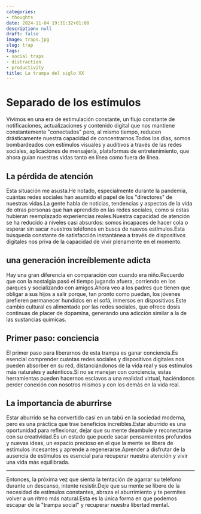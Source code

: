 ```yaml
---
categories:
- thoughts
date: 2024-11-04 19:31:32+01:00
description: null
draft: false
image: traps.jpg
slug: trap
tags:
- social traps
- distraction
- productivity
title: La trampa del siglo XX
---
```


<!-- hash: a537416d2923 -->
# Separado de los estímulos

Vivimos en una era de estimulación constante, un flujo constante de notificaciones, actualizaciones y contenido digital que nos mantiene constantemente "conectados" pero, al mismo tiempo, reducen drásticamente nuestra capacidad de concentrarnos.Todos los días, somos bombardeados con estímulos visuales y auditivos a través de las redes sociales, aplicaciones de mensajería, plataformas de entretenimiento, que ahora guían nuestras vidas tanto en línea como fuera de línea.

## La pérdida de atención

Esta situación me asusta.He notado, especialmente durante la pandemia, cuántas redes sociales han asumido el papel de los "directores" de nuestras vidas.La gente habla de noticias, tendencias y aspectos de la vida de otras personas que han aprendido en las redes sociales, como si estas hubieran reemplazado experiencias reales.Nuestra capacidad de atención se ha reducido a niveles casi absurdos: somos incapaces de hacer cola o esperar sin sacar nuestros teléfonos en busca de nuevos estímulos.Esta búsqueda constante de satisfacción instantánea a través de dispositivos digitales nos priva de la capacidad de vivir plenamente en el momento.

## una generación increíblemente adicta

Hay una gran diferencia en comparación con cuando era niño.Recuerdo que con la nostalgia pasó el tiempo jugando afuera, corriendo en los parques y socializando con amigos.Ahora veo a los padres que tienen que obligar a sus hijos a salir porque, tan pronto como puedan, los jóvenes prefieren permanecer hundidos en el sofá, inmersos en dispositivos.Este cambio cultural es alimentado por las redes sociales, que ofrece dosis continuas de placer de dopamina, generando una adicción similar a la de las sustancias químicas.

## Primer paso: conciencia

El primer paso para liberarnos de esta trampa es ganar conciencia.Es esencial comprender cuántas redes sociales y dispositivos digitales nos pueden absorber en su red, distanciándonos de la vida real y sus estímulos más naturales y auténticos.Si no se manejan con conciencia, estas herramientas pueden hacernos esclavos a una realidad virtual, haciéndonos perder conexión con nosotros mismos y con los demás en la vida real.

## La importancia de aburrirse

Estar aburrido se ha convertido casi en un tabú en la sociedad moderna, pero es una práctica que trae beneficios increíbles.Estar aburrido es una oportunidad para reflexionar, dejar que su mente deambule y reconectarse con su creatividad.Es un estado que puede sacar pensamientos profundos y nuevas ideas, un espacio precioso en el que la mente se libera de estímulos incesantes y aprende a regenerarse.Aprender a disfrutar de la ausencia de estímulos es esencial para recuperar nuestra atención y vivir una vida más equilibrada.

---

Entonces, la próxima vez que sienta la tentación de agarrar su teléfono durante un descanso, intente resistir.Deje que su mente se libere de la necesidad de estímulos constantes, abraza el aburrimiento y te permites volver a un ritmo más natural.Esta es la única forma en que podemos escapar de la "trampa social" y recuperar nuestra libertad mental.